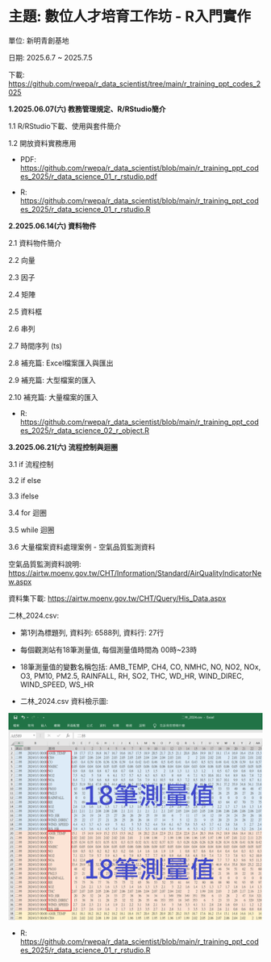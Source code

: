 # 主題: 數位人才培育工作坊 - R入門實作

單位: 新明青創基地

日期: 2025.6.7 ~ 2025.7.5

下載: https://github.com/rwepa/r_data_scientist/tree/main/r_training_ppt_codes_2025

**1.2025.06.07(六) 教務管理規定、R/RStudio簡介**

  1.1 R/RStudio下載、使用與套件簡介
  
  1.2 開放資料實務應用

  + PDF: https://github.com/rwepa/r_data_scientist/blob/main/r_training_ppt_codes_2025/r_data_science_01_r_rstudio.pdf

  + R: https://github.com/rwepa/r_data_scientist/blob/main/r_training_ppt_codes_2025/r_data_science_01_r_rstudio.R

**2.2025.06.14(六) 資料物件**

  2.1 資料物件簡介
  
  2.2 向量
  
  2.3 因子
  
  2.4 矩陣
  
  2.5 資料框
  
  2.6 串列
  
  2.7 時間序列 (ts)
  
  2.8 補充篇: Excel檔案匯入與匯出
  
  2.9 補充篇: 大型檔案的匯入
  
  2.10 補充篇: 大量檔案的匯入

  + R: https://github.com/rwepa/r_data_scientist/blob/main/r_training_ppt_codes_2025/r_data_science_02_r_object.R

**3.2025.06.21(六) 流程控制與迴圈**

  3.1 if 流程控制

  3.2 if else

  3.3 ifelse

  3.4 for 迴圈

  3.5 while 迴圈

  3.6 大量檔案資料處理案例 - 空氣品質監測資料

  空氣品質監測資料說明: https://airtw.moenv.gov.tw/CHT/Information/Standard/AirQualityIndicatorNew.aspx

  資料集下載: https://airtw.moenv.gov.tw/CHT/Query/His_Data.aspx
  
  二林_2024.csv:

  + 第1列為標題列, 資料列: 6588列, 資料行: 27行

  + 每個觀測站有18筆測量值, 每個測量值時間為 00時~23時

  + 18筆測量值的變數名稱包括: AMB_TEMP, CH4, CO, NMHC, NO, NO2, NOx, O3, PM10, PM2.5, RAINFALL, RH, SO2, THC, WD_HR, WIND_DIREC, WIND_SPEED, WS_HR

  + 二林_2024.csv 資料檢示圖:

  ![image](https://raw.githubusercontent.com/rwepa/r_data_scientist/refs/heads/main/r_training_ppt_codes_2025/images/%E4%BA%8C%E6%9E%97_2024.csv.png)
  
  + R: https://github.com/rwepa/r_data_scientist/blob/main/r_training_ppt_codes_2025/r_data_science_01_r_rstudio.R
